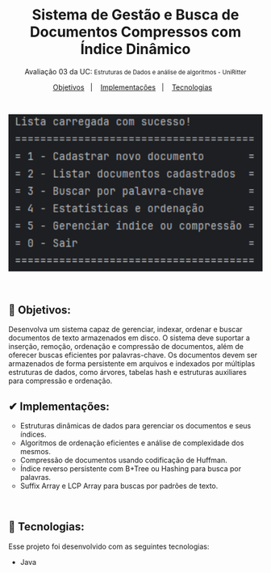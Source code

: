 <h1 align="center">Sistema de Gestão e Busca de Documentos Compressos com Índice Dinâmico</h1>
<p align="center">Avaliação 03 da UC: <small>Estruturas de Dados e análise de algoritmos - UniRitter</small></p>

<p align="center">
  <a href="#-objetivos">Objetivos</a>&nbsp;&nbsp;&nbsp;|&nbsp;&nbsp;&nbsp;
  <a href="#-implementacoes">Implementações</a>&nbsp;&nbsp;&nbsp;|&nbsp;&nbsp;&nbsp;
  <a href="#-tecnologias">Tecnologias</a>&nbsp;&nbsp;&nbsp;
</p>
<br>

<p align="center">
  <img src="./img/menu_principal.png" alt="Menu Principal do nosso sistema" width="600">
</p>
<br>


## 🚩 Objetivos:

Desenvolva um sistema capaz de gerenciar, indexar, ordenar e buscar documentos de
texto armazenados em disco. O sistema deve suportar a inserção, remoção, ordenação
e compressão de documentos, além de oferecer buscas eficientes por palavras-chave.
Os documentos devem ser armazenados de forma persistente em arquivos e indexados
por múltiplas estruturas de dados, como árvores, tabelas hash e estruturas auxiliares
para compressão e ordenação.
<br>


## ✔ Implementações:
<ul style="list-style-type: circle">
  <li>Estruturas dinâmicas de dados para gerenciar os documentos e seus índices.</li>
  <li>Algoritmos de ordenação eficientes e análise de complexidade dos mesmos.</li>
  <li>Compressão de documentos usando codificação de Huffman.</li>
  <li>Índice reverso persistente com B+Tree ou Hashing para busca por palavras.</li>
  <li>Suffix Array e LCP Array para buscas por padrões de texto.</li>
</ul>
<br>


## 🚀 Tecnologias:

Esse projeto foi desenvolvido com as seguintes tecnologias:

- Java

